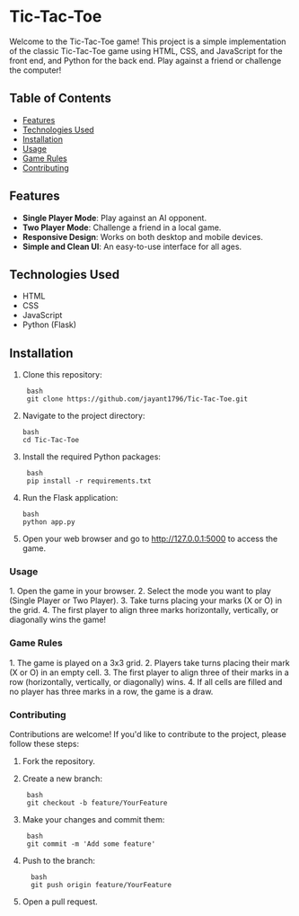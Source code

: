 # Tic-Tac-Toe

Welcome to the Tic-Tac-Toe game! This project is a simple implementation of the classic Tic-Tac-Toe game using HTML, CSS, and JavaScript for the front end, and Python for the back end. Play against a friend or challenge the computer!

## Table of Contents
- [Features](#features)
- [Technologies Used](#technologies-used)
- [Installation](#installation)
- [Usage](#usage)
- [Game Rules](#game-rules)
- [Contributing](#contributing)


## Features
- **Single Player Mode**: Play against an AI opponent.
- **Two Player Mode**: Challenge a friend in a local game.
- **Responsive Design**: Works on both desktop and mobile devices.
- **Simple and Clean UI**: An easy-to-use interface for all ages.

## Technologies Used
- HTML
- CSS
- JavaScript
- Python (Flask)

## Installation
1. Clone this repository:

        bash
        git clone https://github.com/jayant1796/Tic-Tac-Toe.git
 2. Navigate to the project directory:

        bash
        cd Tic-Tac-Toe
3. Install the required Python packages:

        bash
        pip install -r requirements.txt
4. Run the Flask application:

       bash
       python app.py
5. Open your web browser and go to http://127.0.0.1:5000 to access the game.
<h3>Usage</h3>
1. Open the game in your browser.
2. Select the mode you want to play (Single Player or Two Player).
3. Take turns placing your marks (X or O) in the grid.
4. The first player to align three marks horizontally, vertically, or diagonally wins the game!

<h3>Game Rules</h3>
1. The game is played on a 3x3 grid.
2. Players take turns placing their mark (X or O) in an empty cell.
3. The first player to align three of their marks in a row (horizontally, vertically, or diagonally) wins.
4. If all cells are filled and no player has three marks in a row, the game is a draw.

<h3>Contributing</h3>

Contributions are welcome! If you'd like to contribute to the project, please follow these steps:

1. Fork the repository.
2. Create a new branch:

        bash
        git checkout -b feature/YourFeature
3. Make your changes and commit them:

        bash
        git commit -m 'Add some feature'
4. Push to the branch:

         bash
         git push origin feature/YourFeature
5. Open a pull request.
